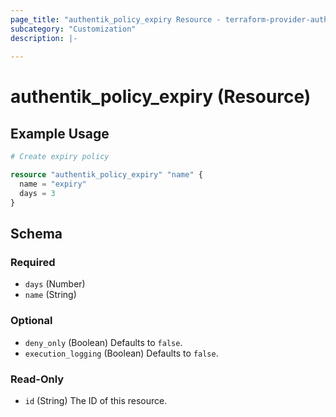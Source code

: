 ```yaml
---
page_title: "authentik_policy_expiry Resource - terraform-provider-authentik"
subcategory: "Customization"
description: |-
  
---
```


# authentik_policy_expiry (Resource)




## Example Usage

```terraform
# Create expiry policy

resource "authentik_policy_expiry" "name" {
  name = "expiry"
  days = 3
}
```

<!-- schema generated by tfplugindocs -->
## Schema

### Required

- `days` (Number)
- `name` (String)

### Optional

- `deny_only` (Boolean) Defaults to `false`.
- `execution_logging` (Boolean) Defaults to `false`.

### Read-Only

- `id` (String) The ID of this resource.
